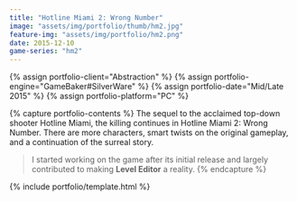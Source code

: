```yaml
---
title: "Hotline Miami 2: Wrong Number"
image: "assets/img/portfolio/thumb/hm2.jpg"
feature-img: "assets/img/portfolio/hm2.png"
date: 2015-12-10
game-series: "hm2"
---
```


{% assign portfolio-client="Abstraction" %}
{% assign portfolio-engine="GameBaker#SilverWare" %}
{% assign portfolio-date="Mid/Late 2015" %}
{% assign portfolio-platform="PC" %}

{% capture portfolio-contents %}
The sequel to the acclaimed top-down shooter Hotline Miami, the killing continues in Hotline Miami 2: Wrong Number.
There are more characters, smart twists on the original gameplay, and a continuation of the surreal story.

> I started working on the game after its initial release and largely contributed to making **Level Editor** a reality.
{% endcapture %}

{% include portfolio/template.html %}
